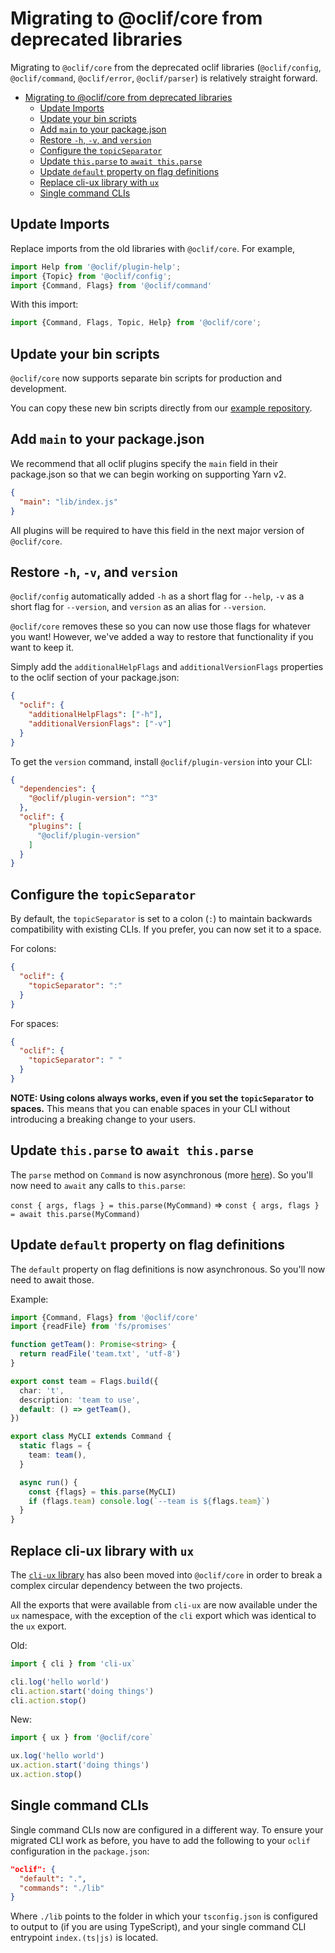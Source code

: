 Migrating to @oclif/core from deprecated libraries
==============

Migrating to `@oclif/core` from the deprecated oclif libraries (`@oclif/config`, `@oclif/command`, `@oclif/error`, `@oclif/parser`) is relatively straight forward.

- [Migrating to @oclif/core from deprecated libraries](#migrating-to-oclifcore-from-deprecated-libraries)
  - [Update Imports](#update-imports)
  - [Update your bin scripts](#update-your-bin-scripts)
  - [Add `main` to your package.json](#add-main-to-your-packagejson)
  - [Restore `-h`, `-v`, and `version`](#restore--h--v-and-version)
  - [Configure the `topicSeparator`](#configure-the-topicseparator)
  - [Update `this.parse` to `await this.parse`](#update-thisparse-to-await-thisparse)
  - [Update `default` property on flag definitions](#update-default-property-on-flag-definitions)
  - [Replace cli-ux library with `ux`](#replace-cli-ux-library-with-ux)
  - [Single command CLIs](#single-command-clis)

## Update Imports

Replace imports from the old libraries with `@oclif/core`. For example,

```typescript
import Help from '@oclif/plugin-help';
import {Topic} from '@oclif/config';
import {Command, Flags} from '@oclif/command'
```

With this import:

```typescript
import {Command, Flags, Topic, Help} from '@oclif/core';
```

## Update your bin scripts

`@oclif/core` now supports separate bin scripts for production and development.

You can copy these new bin scripts directly from our [example repository](https://github.com/oclif/hello-world/tree/main/bin).

## Add `main` to your package.json

We recommend that all oclif plugins specify the `main` field in their package.json so that we can begin working on supporting Yarn v2.

```json
{
  "main": "lib/index.js"
}
```

All plugins will be required to have this field in the next major version of `@oclif/core`.

## Restore `-h`, `-v`, and `version`

`@oclif/config` automatically added `-h` as a short flag for `--help`, `-v` as a short flag for `--version`, and `version` as an alias for `--version`.

`@oclif/core` removes these so you can now use those flags for whatever you want! However, we've added a way to restore that functionality if you want to keep it.

Simply add the `additionalHelpFlags` and `additionalVersionFlags` properties to the oclif section of your package.json:

```json
{
  "oclif": {
    "additionalHelpFlags": ["-h"],
    "additionalVersionFlags": ["-v"]
  }
}
```

To get the `version` command, install `@oclif/plugin-version` into your CLI:

```json
{
  "dependencies": {
    "@oclif/plugin-version": "^3"
  },
  "oclif": {
    "plugins": [
      "@oclif/plugin-version"
    ]
  }
}
```

## Configure the `topicSeparator`

By default, the `topicSeparator` is set to a colon (`:`) to maintain backwards compatibility with existing CLIs. If you prefer, you can now set it to a space.

For colons:
```json
{
  "oclif": {
    "topicSeparator": ":"
  }
}
```

For spaces:
```json
{
  "oclif": {
    "topicSeparator": " "
  }
}
```

**NOTE: Using colons always works, even if you set the `topicSeparator` to spaces.** This means that you can enable spaces in your CLI without introducing a breaking change to your users.

## Update `this.parse` to `await this.parse`

The `parse` method on `Command` is now asynchronous (more [here](https://oclif.io/blog/#async-command-parsing)). So you'll now need to `await` any calls to `this.parse`:

`const { args, flags } = this.parse(MyCommand)` => `const { args, flags } = await this.parse(MyCommand)`

## Update `default` property on flag definitions

The `default` property on flag definitions is now asynchronous. So you'll now need to await those.

Example:

```typescript
import {Command, Flags} from '@oclif/core'
import {readFile} from 'fs/promises'

function getTeam(): Promise<string> {
  return readFile('team.txt', 'utf-8')
}

export const team = Flags.build({
  char: 't',
  description: 'team to use',
  default: () => getTeam(),
})

export class MyCLI extends Command {
  static flags = {
    team: team(),
  }

  async run() {
    const {flags} = this.parse(MyCLI)
    if (flags.team) console.log(`--team is ${flags.team}`)
  }
}
```

## Replace cli-ux library with `ux`

The [`cli-ux` library](https://github.com/oclif/cli-ux) has also been moved into `@oclif/core` in order to break a complex circular dependency between the two projects.

All the exports that were available from `cli-ux` are now available under the `ux` namespace, with the exception of the `cli` export which was identical to the `ux` export.

Old:

```typescript
import { cli } from 'cli-ux`

cli.log('hello world')
cli.action.start('doing things')
cli.action.stop()
```

New:

```typescript
import { ux } from '@oclif/core`

ux.log('hello world')
ux.action.start('doing things')
ux.action.stop()
```

## Single command CLIs

Single command CLIs now are configured in a different way. To ensure your migrated CLI work as before, you have to add the following to your `oclif` configuration in the `package.json`:

```json
"oclif": {
  "default": ".",
  "commands": "./lib"
}
```

Where `./lib` points to the folder in which your `tsconfig.json` is configured to output to (if you are using TypeScript), and your single command CLI entrypoint `index.(ts|js)` is located.
